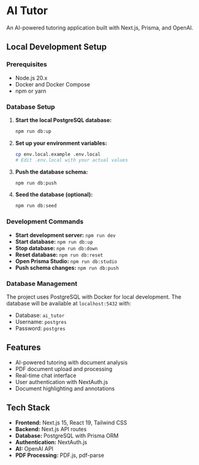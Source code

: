 # AI Tutor

An AI-powered tutoring application built with Next.js, Prisma, and OpenAI.

## Local Development Setup

### Prerequisites
- Node.js 20.x
- Docker and Docker Compose
- npm or yarn

### Database Setup

1. **Start the local PostgreSQL database:**
   ```bash
   npm run db:up
   ```

2. **Set up your environment variables:**
   ```bash
   cp env.local.example .env.local
   # Edit .env.local with your actual values
   ```

3. **Push the database schema:**
   ```bash
   npm run db:push
   ```

4. **Seed the database (optional):**
   ```bash
   npm run db:seed
   ```

### Development Commands

- **Start development server:** `npm run dev`
- **Start database:** `npm run db:up`
- **Stop database:** `npm run db:down`
- **Reset database:** `npm run db:reset`
- **Open Prisma Studio:** `npm run db:studio`
- **Push schema changes:** `npm run db:push`

### Database Management

The project uses PostgreSQL with Docker for local development. The database will be available at `localhost:5432` with:
- Database: `ai_tutor`
- Username: `postgres`
- Password: `postgres`

## Features

- AI-powered tutoring with document analysis
- PDF document upload and processing
- Real-time chat interface
- User authentication with NextAuth.js
- Document highlighting and annotations

## Tech Stack

- **Frontend:** Next.js 15, React 19, Tailwind CSS
- **Backend:** Next.js API routes
- **Database:** PostgreSQL with Prisma ORM
- **Authentication:** NextAuth.js
- **AI:** OpenAI API
- **PDF Processing:** PDF.js, pdf-parse
